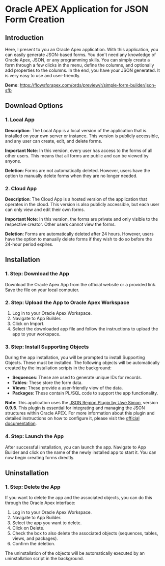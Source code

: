 <h1>Oracle APEX Application for JSON Form Creation</h1>

<h2>Introduction</h2>

<p>Here, I present to you an Oracle Apex application. With this application, you can easily generate JSON-based forms. You don't need any knowledge of Oracle Apex, JSON, or any programming skills. You can simply create a form through a few clicks in the menu, define the columns, and optionally add properties to the columns. In the end, you have your JSON generated. It is very easy to use and user-friendly.</p>

<p><strong>Demo</strong>: <a href="https://flowsforapex.com/ords/preview/r/simple-form-builder/json-sfb" target="_blank">https://flowsforapex.com/ords/preview/r/simple-form-builder/json-sfb</a></p>



<h2>Download Options</h2>

<h3>1. Local App</h3>

<p><strong>Description</strong>: The Local App is a local version of the application that is installed on your own server or instance. This version is publicly accessible, and any user can create, edit, and delete forms.</p>

<p><strong>Important Note</strong>: In this version, every user has access to the forms of all other users. This means that all forms are public and can be viewed by anyone.</p>

<p><strong>Deletion</strong>: Forms are not automatically deleted. However, users have the option to manually delete forms when they are no longer needed.</p>

<h3>2. Cloud App</h3>

<p><strong>Description</strong>: The Cloud App is a hosted version of the application that operates in the cloud. This version is also publicly accessible, but each user can only view and edit their own forms.</p>

<p><strong>Important Note</strong>: In this version, the forms are private and only visible to the respective creator. Other users cannot view the forms.</p>

<p><strong>Deletion</strong>: Forms are automatically deleted after 24 hours. However, users have the option to manually delete forms if they wish to do so before the 24-hour period expires.</p>

<h2>Installation</h2>

<h3>1. Step: Download the App</h3>

<p>Download the Oracle Apex App from the official website or a provided link. Save the file on your local computer.</p>

<h3>2. Step: Upload the App to Oracle Apex Workspace</h3>

<ol>
<li>Log in to your Oracle Apex Workspace.</li>
<li>Navigate to App Builder.</li>
<li>Click on Import.</li>
<li>Select the downloaded app file and follow the instructions to upload the app to your workspace.</li>
</ol>

<h3>3. Step: Install Supporting Objects</h3>

<p>During the app installation, you will be prompted to install Supporting Objects. These must be installed. The following objects will be automatically created by the installation scripts in the background:</p>

<ul>
<li><strong>Sequences</strong>: These are used to generate unique IDs for records.</li>
<li><strong>Tables</strong>: These store the form data.</li>
<li><strong>Views</strong>: These provide a user-friendly view of the data.</li>
<li><strong>Packages</strong>: These contain PL/SQL code to support the app functionality.</li>
</ul>

<p><strong>Note:</strong> This application uses the <a href="https://github.com/simonuwe/oracle-apex-json-region" target="_blank">JSON Region Plugin by Uwe Simon</a>, version <strong>0.9.5</strong>. This plugin is essential for integrating and managing the JSON structures within Oracle APEX. For more information about this plugin and detailed instructions on how to configure it, please visit the <a href="https://github.com/simonuwe/oracle-apex-json-region" target="_blank">official documentation</a>.</p>

<h3>4. Step: Launch the App</h3>

<p>After successful installation, you can launch the app. Navigate to App Builder and click on the name of the newly installed app to start it. You can now begin creating forms directly.</p>

<h2>Uninstallation</h2>

<h3>1. Step: Delete the App</h3>

<p>If you want to delete the app and the associated objects, you can do this through the Oracle Apex interface:</p>

<ol>
<li>Log in to your Oracle Apex Workspace.</li>
<li>Navigate to App Builder.</li>
<li>Select the app you want to delete.</li>
<li>Click on Delete.</li>
<li>Check the box to also delete the associated objects (sequences, tables, views, and packages).</li>
<li>Confirm the deletion.</li>
</ol>

<p>The uninstallation of the objects will be automatically executed by an uninstallation script in the background.</p>
